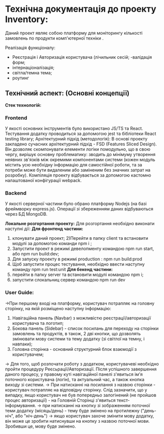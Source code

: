 # Технічна документація до проекту Inventory:
Даний проект являє собою платформу для моніторингу кількості замовлень по продукти комп'ютерної техніки .

Реалізація функціоналу:
- Реєстрація і Авторизація користувача (лічильник сесій;
-валідація форм;
- інтернаціоналізація;
- світла/темна тема;
- роутинг


## Технічний аспект: (Основні концепції)

**Стек технологій:**
### Frontend 
У якості основних інструментів було використано JS/TS та  React. Тестування додатку проводиться за допомогою jest та бібліотеки React testing library;
Архітектурний підхід (методологія):
В основі проекту закладено сучасних архітектурний підхід - FSD (Features Sliced Design). Він дозволяє скомпонувати елементи логіки помодульно, що в свою чергу, вирішує основну проблематику: зводить до мінімуму утворення неявних зв'язків між окремими компонентами системи (кожен модуль містить усю необхідну інформацію для самостійної роботи, та за потреби може бути видаленим або заміненим без значних затрат на розробку).
Компіляція проекту відбувається за допомогою кастомно налаштованої конфігурації webpack.

### Backend
У якості серверної частини було обрано платформу Nodejs (на базі фреймворку express.js). Операції зі збереженням даних відбуваються через БД MongoDB.

**Локальне розгортання проекту:**
Для розгортання необхідно виконати наступні дії:
__Для фронтенд частини:__
1) клонувати даний проект;
2)Перейти в папку client та встановити модулі за допомогою команди npm і ;
3) Запустити проект в режимі девелопменту командою npm run start, або npm run build:dev;
4) Для запуску проекту в режимі production : npm run build:prod
5) Щоб запустити процес тестування, необхідно ввести наступну команду npm run test:unit
__Для бекенд частини:__
1) перейти в папку server та встановити модулі командою npm i;
2) запустити слокальниц сервер командою npm run dev

### User Guide:
->При першому вході на платформу, користувач потрапляє на головну сторінку, на якій розміщено наступну інформацію:
1) Навігаційна панель (Navbar) з можливістю реєстрації/авторизації користувача та логотип;
2) Бокова панель (Sidebar) - список посилань для переходу на сторінки замовлень та продуктів, в також, 2 дві кнопки, що дозволять змінювати мову системи та тему додатку (зі світлої на темну, і навпаки);
3)  Головна сторінка - основний структурний блок взаємодії з користувачем;

-> Для того, щоб розпочати роботу з додатком, користувачеві необхідно пройти процедуру Реєсьрації/Авторизації. Після успішного завершення даного процесу, у правому куті навігаційної панелі з'явиться ім'я поточного користувача (логін), та актуальний час, а також кнопка виходу зі системи.
-> При натисканні на посилання з назвою сторінки - користувач потрапляє на відповідну сторінку. Слід зазначити, що у випадку, якщо користувач не був попередньо залогінений (не пройшов процес авторизації) - на Головній Сторінці з'явиться текст-інформування.
-> при натисканні на кнопку зі зображенням поточної теми додатку (місяць/день) - тему буде змінено на протилежну ("день-ніч", або "ніч-день")
-> якщо користувач захоче змінити мову  додатку, він може це зробити натиснувши на кнопку з назвою поточної мови. Зробивши це, мову буде змінено.
